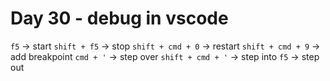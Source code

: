 <!--
 * @Author: Ada J
 * @Date: 2022-07-06 20:24:04
 * @LastEditTime: 2022-07-07 22:02:32
 * @Description: 
-->
# Day 30 - debug in vscode

`f5` -> start
`shift + f5` -> stop
`shift + cmd + 0` -> restart
`shift + cmd + 9` -> add breakpoint
`cmd + '` -> step over
`shift + cmd + '` -> step into
`f5` -> step out 